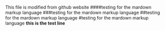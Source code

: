 This file is modified from github website
####testing for the mardown markup language
###testing for the mardown markup language
##testing for the mardown markup language
#testing for the mardown markup language
**this is the test line**
